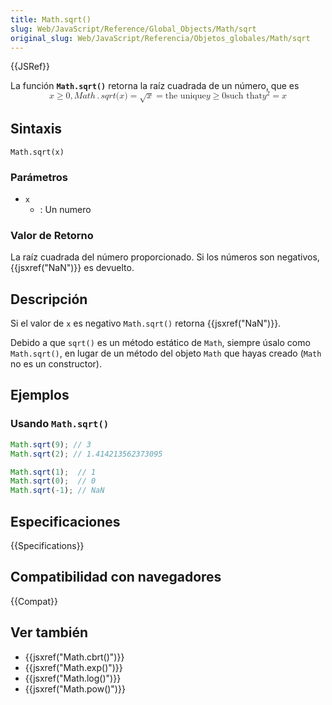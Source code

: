 ```yaml
---
title: Math.sqrt()
slug: Web/JavaScript/Reference/Global_Objects/Math/sqrt
original_slug: Web/JavaScript/Referencia/Objetos_globales/Math/sqrt
---
```


{{JSRef}}

La función **`Math.sqrt()`** retorna la raíz cuadrada de un número, que es<math display="block"><semantics><mrow><mi>x</mi><mo>≥</mo><mn>0</mn><mo>,</mo><mstyle mathvariant="monospace"><mrow><mi>M</mi><mi>a</mi><mi>t</mi><mi>h</mi><mo>.</mo><mi>s</mi><mi>q</mi><mi>r</mi><mi>t</mi><mo stretchy="false">(</mo><mi>x</mi><mo stretchy="false">)</mo></mrow></mstyle><mo>=</mo><msqrt><mi>x</mi></msqrt><mo>=</mo><mtext>the unique</mtext><mspace width="thickmathspace"></mspace><mi>y</mi><mo>≥</mo><mn>0</mn><mspace width="thickmathspace"></mspace><mtext>such that</mtext><mspace width="thickmathspace"></mspace><msup><mi>y</mi><mn>2</mn></msup><mo>=</mo><mi>x</mi></mrow><annotation encoding="TeX">\forall x \geq 0, \mathtt{Math.sqrt(x)} = \sqrt{x} = \text{the unique} \; y \geq 0 \; \text{such that} \; y^2 = x</annotation></semantics></math>

## Sintaxis

```
Math.sqrt(x)
```

### Parámetros

- `x`
  - : Un numero

### Valor de Retorno

La raíz cuadrada del número proporcionado. Si los números son negativos, {{jsxref("NaN")}} es devuelto.

## Descripción

Si el valor de `x` es negativo `Math.sqrt()` retorna {{jsxref("NaN")}}.

Debido a que `sqrt()` es un método estático de `Math`, siempre úsalo como `Math.sqrt()`, en lugar de un método del objeto `Math` que hayas creado (`Math` no es un constructor).

## Ejemplos

### Usando `Math.sqrt()`

```js
Math.sqrt(9); // 3
Math.sqrt(2); // 1.414213562373095

Math.sqrt(1);  // 1
Math.sqrt(0);  // 0
Math.sqrt(-1); // NaN
```

## Especificaciones

{{Specifications}}

## Compatibilidad con navegadores

{{Compat}}

## Ver también

- {{jsxref("Math.cbrt()")}}
- {{jsxref("Math.exp()")}}
- {{jsxref("Math.log()")}}
- {{jsxref("Math.pow()")}}
